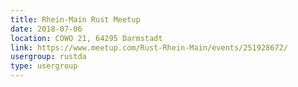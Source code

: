 ```yaml
---
title: Rhein-Main Rust Meetup
date: 2018-07-06
location: COWO 21, 64295 Darmstadt
link: https://www.meetup.com/Rust-Rhein-Main/events/251928672/
usergroup: rustda
type: usergroup
---
```

